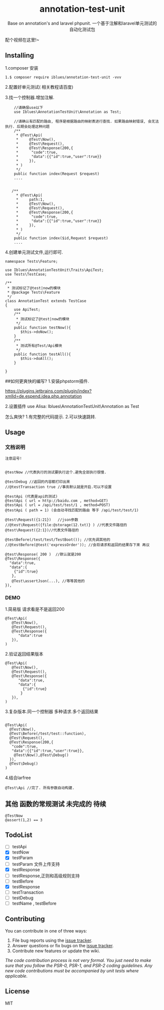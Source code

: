 <h1 align="center"> annotation-test-unit </h1>

<p align="center"> Base on annotation's and laravel phpunit.
一个基于注解和laravel单元测试的 自动化测试包

</p>
<p>
配个视频在这里!~
</p>

## Installing

1.composer 安装
```shell
1.$ composer require iblues/annotation-test-unit -vvv
```
2.配置好单元测试( 相关教程请百度)

3.找一个控制器.增加注解.

```
    //请确保use以下
    use Iblues\AnnotationTestUnit\Annotation as Test;

    //请确认有匹配的路由, 程序是根据路由的映射表进行查找. 如果路由映射错误, 会无法执行. 后期会处理这种问题
    /**
     * @Test\Api(
     *     @Test\Now(),
     *     @Test\Request(),
     *     @Test\Response(200,{
     *      "code":true,
     *      "data":{{"id":true,"user":true}}
     *     }),
     * )
     */
    public function index(Request $request)
    ....


   /**
     * @Test\Api(
     *     path:1, 
     *     @Test\Now(),
     *     @Test\Request(),
     *     @Test\Response(200,{
     *      "code":true,
     *      "data":{{"id":true,"user":true}}
     *     }),
     * )
     */
    public function index($id,Request $request)
    ....
```
4.创建单元测试文件,运行即可.
```
namespace Tests\Feature;

use Iblues\AnnotationTestUnit\Traits\ApiTest;
use Tests\TestCase;

/**
 * 测试标记了@test|now的模块
 * @package Tests\Feature
 */
class AnnotationTest extends TestCase
{
    use ApiTest;
    /**
     * 测试标记了@test|now的模块
     */
    public function testNow(){
       $this->doNow();
    }
    /**
     * 测试所有@Test/Api模块
     */
    public function testAll(){
       $this->doAll();
    }

}
```

    
##如何更爽快的编写?
1.安装phpstorm插件.

 https://plugins.jetbrains.com/plugin/index?xmlId=de.espend.idea.php.annotation
 
 2.设置插件
 use Alisa:
 Iblues\AnnotationTestUnit\Annotation  as  Test
 
 
 怎么爽快?
 1.有完整的代码提示.
 2.可以快速跳转.

## Usage

### 文档说明
```
注意逗号!


@testNow //代表执行的测试要执行这个.避免全部执行很慢.

@testDebug //返回的内容都打印出来
//@testTransaction true //事务默认就是开启.可以不设置

@testApi (代表是api的测试)
@testApi ( url = http://baidu.com , method=GET)
@testApi ( url = /api/test/test/1 , method=POST)
@testApi ( path = 1) (会自动寻找匹配的路由 等于 /api/test/test/1)

@test\Request({1:21})   //json参数
//@test\Request({file:@storage(12.txt)} ) //代表文件路径的
@test\Request({2:1})//代表文件路径的

@testBefore(/test/test/TestBoot()); //优先调其他的
//@testBefore(@test('expressOrder')); //会将请求和返回的结果存下来 再议

@test\Response( 200 )  //默认就是200
@Test\Response({
  "data":true,
  "data":{
    {"id":true}
   },
   @Test\assertJson(...), //等等其他的 
}),
```
### DEMO

1.简易版 请求看是不是返回200
```
@Test\Api(
   @Test\Now(),
   @Test\Request(),
   @Test\Response({
      "data":true
   }),
)
```
2.验证返回结果版本
```
@Test\Api(
   @Test\Now(),
   @Test\Request(),
   @Test\Response({
      "data":true,
      "data":{
        {"id":true}
       }
   }),
)
```
3.复杂版本.同一个控制器 多种请求.多个返回结果
```

@Test\Api(
  @Test\Now(),
  @Test\Before(/test/test::function),
  @Test\Request(),
  @Test\Response(200,{
   "code":true,
   "data":{{"id":true,"user":true}},
    @Test\Now(),@Test\Debug()
  }),
  @Test\Debug()
)

```

4.结合larfree
```
@Test\Api //完了. 所有参数自动构建.
```



## 其他  函数的常规测试 未完成的 待续
```
@TestNow
@assert(1,2) == 3
```

## TodoList
- [ ] testApi
- [x] testNow
- [x] testParam
- [ ] testParam 文件上传支持
- [x] testResponse
- [ ] testResponse,正则和高级规则支持
- [ ] testBefore
- [x] testResponse
- [ ] testTransaction
- [ ] testDebug
- [ ] testName , testBefore

## Contributing

You can contribute in one of three ways:

1. File bug reports using the [issue tracker](https://github.com/iblues/annotation-test-unit/issues).
2. Answer questions or fix bugs on the [issue tracker](https://github.com/iblues/annotation-test-unit/issues).
3. Contribute new features or update the wiki.

_The code contribution process is not very formal. You just need to make sure that you follow the PSR-0, PSR-1, and PSR-2 coding guidelines. Any new code contributions must be accompanied by unit tests where applicable._

## License

MIT